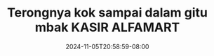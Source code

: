 --- 
title: "Terongnya kok sampai dalam gitu mbak KASIR ALFAMART"
description: "  bokep Terongnya kok sampai dalam gitu mbak KASIR ALFAMART yandek   baru"
date: 2024-11-05T20:58:59-08:00
file_code: "6r4wv5job61p"
draft: false
cover: "g904ry675tz7bsab.jpg"
tags: ["Terongnya", "kok", "sampai", "dalam", "gitu", "mbak", "KASIR", "ALFAMART", "bokep-indo", "bokep-viral", "bokep-ig"]
length: 262
fld_id: "1398222"
foldername: ".Hijab Indomaret 14 Video ,"
categories: [".Hijab Indomaret 14 Video ,"]
views: 450
---